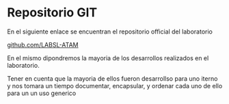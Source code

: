 # Repositorio GIT 

En el siguiente enlace se encuentran el repositorio official del laboratorio

[github.com/LABSL-ATAM](https://www.github.com/LABSL-ATAM)


En el mismo dipondremos la mayoria de los desarrollos realizados en el laboratorio.


Tener en cuenta que la mayoria de ellos fueron desarrollso para uno iterno y nos tomara un tiempo documentar, encapsular, y ordenar cada uno de ello para un un uso generico 
